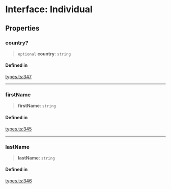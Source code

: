 # Interface: Individual

## Properties

### country?

> `optional` **country**: `string`

#### Defined in

[types.ts:347](https://github.com/monerium/js-monorepo/blob/main/packages/sdk/src/types.ts#L347)

***

### firstName

> **firstName**: `string`

#### Defined in

[types.ts:345](https://github.com/monerium/js-monorepo/blob/main/packages/sdk/src/types.ts#L345)

***

### lastName

> **lastName**: `string`

#### Defined in

[types.ts:346](https://github.com/monerium/js-monorepo/blob/main/packages/sdk/src/types.ts#L346)
